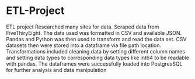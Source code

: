 # ETL-Project
ETL project
Researched many sites for data. Scraped data from FiveThiryEight. The data used was formatted in CSV and available JSON.
Pandas and Python was then used to transform and read the data set. CSV datasets then were stored into a dataframe via file path
location. Transformations included cleaning data by setting different column names and setting data types to corresponding data
types like int64 to be readable with pandas. The dataframes were successfully loaded into PostgresSQL for further analysis and data
manipulation
